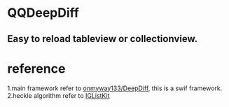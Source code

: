 # QQDeepDiff
## Easy to reload tableview or collectionview.

# reference
1.main framework refer to [onmyway133/DeepDiff](https://github.com/onmyway133/DeepDiff), this is a swif framework.   
2.heckle algorithm refer to [IGListKit](https://github.com/Instagram/IGListKit)
